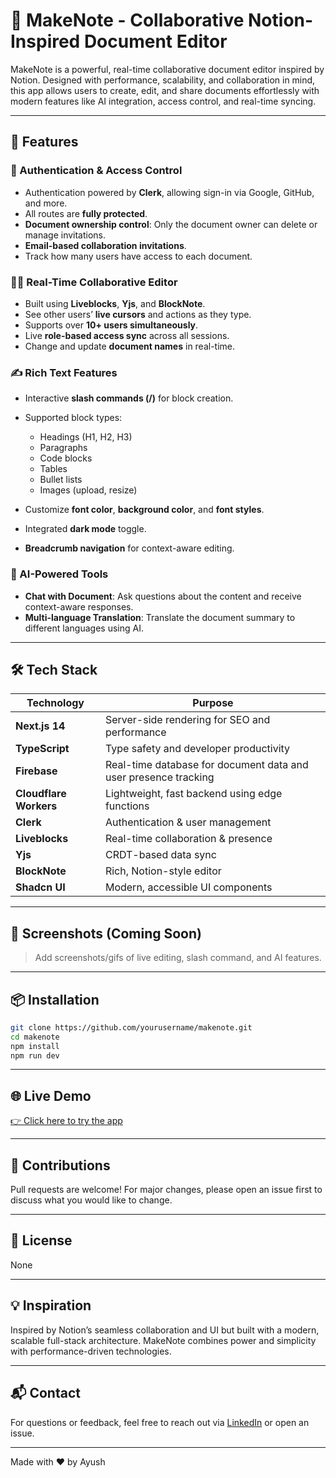 # 📝 MakeNote - Collaborative Notion-Inspired Document Editor

MakeNote is a powerful, real-time collaborative document editor inspired by Notion. Designed with performance, scalability, and collaboration in mind, this app allows users to create, edit, and share documents effortlessly with modern features like AI integration, access control, and real-time syncing.

---

## 🚀 Features

### 🔐 Authentication & Access Control

* Authentication powered by **Clerk**, allowing sign-in via Google, GitHub, and more.
* All routes are **fully protected**.
* **Document ownership control**: Only the document owner can delete or manage invitations.
* **Email-based collaboration invitations**.
* Track how many users have access to each document.

### 🧑‍💻 Real-Time Collaborative Editor

* Built using **Liveblocks**, **Yjs**, and **BlockNote**.
* See other users’ **live cursors** and actions as they type.
* Supports over **10+ users simultaneously**.
* Live **role-based access sync** across all sessions.
* Change and update **document names** in real-time.

### ✍️ Rich Text Features

* Interactive **slash commands (/)** for block creation.
* Supported block types:

  * Headings (H1, H2, H3)
  * Paragraphs
  * Code blocks
  * Tables
  * Bullet lists
  * Images (upload, resize)
* Customize **font color**, **background color**, and **font styles**.
* Integrated **dark mode** toggle.
* **Breadcrumb navigation** for context-aware editing.

### 🤖 AI-Powered Tools

* **Chat with Document**: Ask questions about the content and receive context-aware responses.
* **Multi-language Translation**: Translate the document summary to different languages using AI.

---

## 🛠️ Tech Stack

| Technology             | Purpose                                                         |
| ---------------------- | --------------------------------------------------------------- |
| **Next.js 14**         | Server-side rendering for SEO and performance                   |
| **TypeScript**         | Type safety and developer productivity                          |
| **Firebase**           | Real-time database for document data and user presence tracking |
| **Cloudflare Workers** | Lightweight, fast backend using edge functions                  |
| **Clerk**              | Authentication & user management                                |
| **Liveblocks**         | Real-time collaboration & presence                              |
| **Yjs**                | CRDT-based data sync                                            |
| **BlockNote**          | Rich, Notion-style editor                                       |
| **Shadcn UI**          | Modern, accessible UI components                                |

---

## 📸 Screenshots (Coming Soon)

> Add screenshots/gifs of live editing, slash command, and AI features.

---

## 📦 Installation

```bash
git clone https://github.com/yourusername/makenote.git
cd makenote
npm install
npm run dev
```

---

## 🌐 Live Demo

[👉 Click here to try the app](https://makenote-chi.vercel.app/)

---

## 🤝 Contributions

Pull requests are welcome! For major changes, please open an issue first to discuss what you would like to change.

---

## 📄 License

None

---

## 💡 Inspiration

Inspired by Notion’s seamless collaboration and UI but built with a modern, scalable full-stack architecture. MakeNote combines power and simplicity with performance-driven technologies.

---

## 📬 Contact

For questions or feedback, feel free to reach out via [LinkedIn](https://www.linkedin.com/in/ayushbansal0520) or open an issue.

---

Made with ❤️ by Ayush
